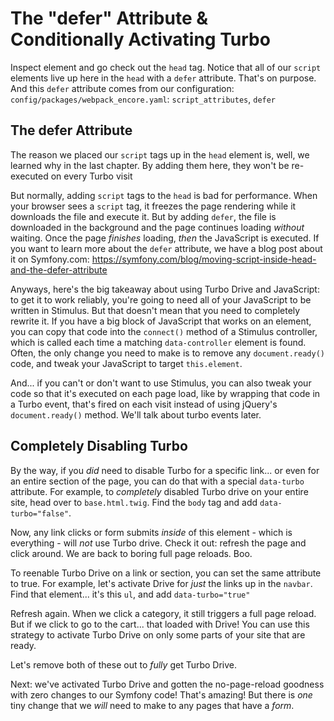 # The "defer" Attribute & Conditionally Activating Turbo

Inspect element and go check out the `head` tag. Notice that all of our `script`
elements live up here in the `head` with a `defer` attribute. That's on purpose.
And this `defer` attribute comes from our configuration:
`config/packages/webpack_encore.yaml`: `script_attributes`, `defer`

## The defer Attribute

The reason we placed our `script` tags up in the `head` element is, well, we
learned why in the last chapter. By adding them here, they won't be
re-executed on every Turbo visit

But normally, adding `script` tags to the `head` is bad for performance. When your
browser sees a `script` tag, it freezes the page rendering while it downloads
the file and execute it. But by adding `defer`, the file is downloaded in the
background and the page continues loading *without* waiting. Once the page
*finishes* loading, *then* the JavaScript is executed. If you want to learn more
about the `defer` attribute, we have a blog post about it on Symfony.com:
https://symfony.com/blog/moving-script-inside-head-and-the-defer-attribute

Anyways, here's the big takeaway about using Turbo Drive and JavaScript: to get it
to work reliably, you're going to need all of your JavaScript to be written in
Stimulus. But that doesn't mean that you need to completely rewrite it. If you
have a big block of JavaScript that works on an element, you can copy that
code into the `connect()` method of a Stimulus controller, which is called each
time a matching `data-controller` element is found. Often, the only change you
need to make is to remove any `document.ready()` code, and tweak your JavaScript
to target `this.element`.

And... if you can't or don't want to use Stimulus, you can also tweak your code so
that it's executed on each page load, like by wrapping that code in a Turbo event,
that's fired on each visit instead of using jQuery's `document.ready()` method.
We'll talk about turbo events later.

## Completely Disabling Turbo

By the way, if you *did* need to disable Turbo for a specific link... or even for
an entire section of the page, you can do that with a special `data-turbo`
attribute. For example, to *completely* disabled Turbo drive on your entire site,
head over to `base.html.twig`. Find the `body` tag and add `data-turbo="false"`.

Now, any link clicks or form submits *inside* of this element - which is
everything - will *not* use Turbo drive. Check it out: refresh the page and click
around. We are back to boring full page reloads. Boo.

To reenable Turbo Drive on a link or section, you can set the same attribute to true.
For example, let's activate Drive for *just* the links up in the `navbar`. Find
that element... it's this `ul`, and add `data-turbo="true"`

Refresh again. When we click a category, it still triggers a full page reload. But
if we click to go to the cart... that loaded with Drive! You can use this strategy
to activate Turbo Drive on only some parts of your site that are ready.

Let's remove both of these out to *fully* get Turbo Drive.

Next: we've activated Turbo Drive and gotten the no-page-reload goodness with zero
changes to our Symfony code! That's amazing! But there is *one* tiny change that
we *will* need to make to any pages that have a *form*.

